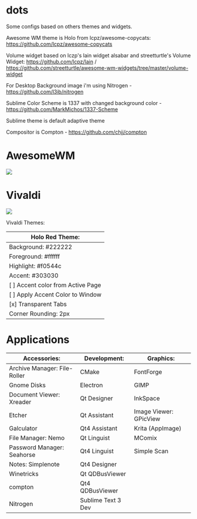 # dots

Some configs based on others themes and widgets.

Awesome WM theme is Holo from lcpz/awesome-copycats: https://github.com/lcpz/awesome-copycats

Volume widget based on lczp's lain widget alsabar and streetturtle's Volume Widget: https://github.com/lcpz/lain / https://github.com/streetturtle/awesome-wm-widgets/tree/master/volume-widget 

For Desktop Background image i'm using Nitrogen - https://github.com/l3ib/nitrogen

Sublime Color Scheme is 1337 with changed background color - https://github.com/MarkMichos/1337-Scheme

Sublime theme is default adaptive theme

Compositor is Compton - https://github.com/chjj/compton
# AwesomeWM

<img src='screenshots/awesomewm.png'>

# Vivaldi

<img src='screenshots/vivaldi.png'>

Vivaldi Themes:

| Holo Red Theme:                   |
| --------------------------------- |
| Background: #222222               |
| Foreground: #ffffff               |
| Highlight: #f0544c                |
| Accent: #303030                   |
| [ ] Accent color from Active Page |
| [ ] Apply Accent Color to Window  |
| [x] Transparent Tabs              |
| Corner Rounding: 2px              |

# Applications

| Accessories:                 | Development:       | Graphics:              |
| ---------------------------- | ------------------ | ---------------------- |
| Archive Manager: File-Roller | CMake              | FontForge              |
| Gnome Disks                  | Electron           | GIMP                   |
| Document Viewer: Xreader     | Qt Designer        | InkSpace               |
| Etcher                       | Qt Assistant       | Image Viewer: GPicView |
| Galculator                   | Qt4 Assistant      | Krita (AppImage)       |
| File Manager: Nemo           | Qt Linguist        | MComix                 |
| Password Manager: Seahorse   | Qt4 Linguist       | Simple Scan            |
| Notes: Simplenote            | Qt4 Designer       |                        |
| Winetricks                   | Qt QDBusViewer     |                        |
| compton                      | Qt4 QDBusViewer    |                        |
| Nitrogen                     | Sublime Text 3 Dev |                        |
